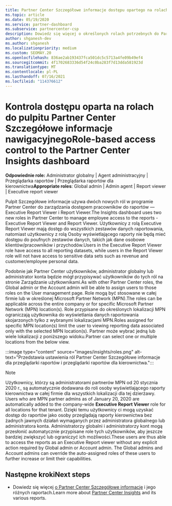 ```yaml
---
title: Partner Center Szczegółowe informacje dostępu opartego na rolach
ms.topic: article
ms.date: 05/19/2020
ms.service: partner-dashboard
ms.subservice: partnercenter-csp
description: Dowiedz się więcej o określonych rolach potrzebnych do Partner Center Szczegółowe informacje raportów. Należą do nich role osoby przeglądowej raportów dla kierownictwa i osoby przeglądowej raportów.
author: shganesh-dev
ms.author: shganesh
ms.localizationpriority: medium
ms.custom: SEOMAY.20
ms.openlocfilehash: 836ae2ab193437fca501dc5c5713a4fe09b49ef4
ms.sourcegitcommit: 4f1702683336d54f24c0ba283f7d13dda581923d
ms.translationtype: MT
ms.contentlocale: pl-PL
ms.lasthandoff: 07/16/2021
ms.locfileid: "114376612"
---
```

# <a name="role-based-access-control-to-the-partner-center-insights-dashboard"></a><span data-ttu-id="65472-104">Kontrola dostępu oparta na rolach do pulpitu Partner Center Szczegółowe informacje nawigacyjnego</span><span class="sxs-lookup"><span data-stu-id="65472-104">Role-based access control to the Partner Center Insights dashboard</span></span>

<span data-ttu-id="65472-105">**Odpowiednie role:** Administrator globalny | Agent administracyjny | Przeglądarka raportów | Przeglądarka raportów dla kierownictwa</span><span class="sxs-lookup"><span data-stu-id="65472-105">**Appropriate roles**: Global admin | Admin agent | Report viewer | Executive report viewer</span></span>

<span data-ttu-id="65472-106">Pulpit Szczegółowe informacje używa dwóch nowych ról w programie Partner Center do zarządzania dostępem pracowników do raportów — Executive Report Viewer i Report Viewer.</span><span class="sxs-lookup"><span data-stu-id="65472-106">The Insights dashboard uses two new roles in Partner Center to manage employee access to the reports - Executive Report Viewer and Report Viewer.</span></span>  <span data-ttu-id="65472-107">Użytkownicy z rolą Executive Report Viewer mają dostęp do wszystkich zestawów danych raportowania, natomiast użytkownicy z rolą Osoby wyświetlającego raporty nie będą mieć dostępu do poufnych zestawów danych, takich jak dane osobowe klientów/pracowników i przychodów.</span><span class="sxs-lookup"><span data-stu-id="65472-107">Users in the Executive Report Viewer role have access to all reporting datasets, while users in the Report Viewer role will not have access to sensitive data sets such as revenue and customer/employee personal data.</span></span>  

<span data-ttu-id="65472-108">Podobnie jak Partner Center użytkowników, administrator globalny lub administrator konta będzie mógł przypisywać użytkowników do tych ról na stronie Zarządzanie użytkownikami.</span><span class="sxs-lookup"><span data-stu-id="65472-108">As with other Partner Center roles, the Global admin or the Account admin will be able to assign users to those roles on the User management page.</span></span> <span data-ttu-id="65472-109">Role mogą być stosowane w całej firmie lub w określonej Microsoft Partner Network (MPN).</span><span class="sxs-lookup"><span data-stu-id="65472-109">The roles can be applicable across the entire company or for specific Microsoft Partner Network (MPN) location(s).</span></span> <span data-ttu-id="65472-110">Role przypisane do określonych lokalizacji MPN ograniczają użytkownika do wyświetlania danych raportowania skojarzonych tylko z wybranymi lokalizacjami MPN.</span><span class="sxs-lookup"><span data-stu-id="65472-110">Roles assigned for specific MPN location(s) limit the user to viewing reporting data associated only with the selected MPN location(s).</span></span> <span data-ttu-id="65472-111">Partner może wybrać jedną lub wiele lokalizacji z poniższego widoku.</span><span class="sxs-lookup"><span data-stu-id="65472-111">Partner can select one or multiple locations from the below view.</span></span>

:::image type="content" source="images/insights/roles.png" alt-text="Przedstawia ustawienia ról Partner Center Szczegółowe informacje dla przeglądarki raportów i przeglądarki raportów dla kierownictwa.":::

>[!Note]
> <span data-ttu-id="65472-113">Użytkownicy, którzy są administratorami partnerów MPN od 20 stycznia 2020 r., są automatycznie dodawana do roli osoby wyświetlającego raporty kierownictwa w całej firmie dla wszystkich lokalizacji dla tej dzierżawy. </span><span class="sxs-lookup"><span data-stu-id="65472-113">Users who are MPN partner admins as of January 20, 2020 are automatically added to the company-wide **Executive Report Viewer** role for all locations for that tenant.</span></span> <span data-ttu-id="65472-114">Dzięki temu użytkownicy ci mogą uzyskać dostęp do raportów jako osoby przeglądają raporty kierownictwa bez żadnych jawnych działań wymaganych przez administratora globalnego lub administratora konta. Administratorzy globalni i administratorzy kont mogą przesłonić automatycznie przypisane role tych użytkowników, aby jeszcze bardziej zwiększyć lub ograniczyć ich możliwości.</span><span class="sxs-lookup"><span data-stu-id="65472-114">These users are thus able to access the reports as an Executive Report viewer without any explicit action required by Global admin or Account admin. The Global admins and Account admins can override the auto-assigned roles of these users to further increase or limit their capabilities.</span></span>

## <a name="next-steps"></a><span data-ttu-id="65472-115">Następne kroki</span><span class="sxs-lookup"><span data-stu-id="65472-115">Next steps</span></span>

- <span data-ttu-id="65472-116">Dowiedz się więcej [o Partner Center Szczegółowe informacje](partner-center-insights.md) i jego różnych raportach.</span><span class="sxs-lookup"><span data-stu-id="65472-116">Learn more about [Partner Center Insights](partner-center-insights.md) and its various reports.</span></span>
